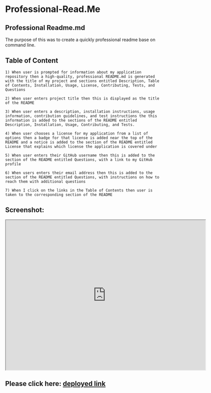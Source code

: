 # Professional-Read.Me

## Professional Readme.md
The purpose of this was to create a quickly professional readme base on command line.

## Table of Content

    1) When user is prompted for information about my application repository then a high-quality, professional README.md is generated with the title of my project and sections entitled Description, Table of Contents, Installation, Usage, License, Contributing, Tests, and Questions

    2) When user enters project title then this is displayed as the title of the README

    3) When user enters a description, installation instructions, usage information, contribution guidelines, and test instructions the this information is added to the sections of the README entitled Description, Installation, Usage, Contributing, and Tests.

    4) When user chooses a license for my application from a list of options then a badge for that license is added near the top of the README and a notice is added to the section of the README entitled License that explains which license the application is covered under

    5) When user enters their GitHub username then this is added to the section of the README entitled Questions, with a link to my GitHub profile

    6) When users enters their email address then this is added to the section of the README entitled Questions, with instructions on how to reach them with additional questions

    7) When I click on the links in the Table of Contents then user is taken to the corresponding section of the README

## Screenshot:
<iframe src="https://drive.google.com/file/d/1VtwR43_oRF7teGRcrqraFVOBle_fHEmk/preview" width="640" height="480"></iframe>


## Please click here: [deployed link](https://lim204.github.io/Professional-Read.Me/)